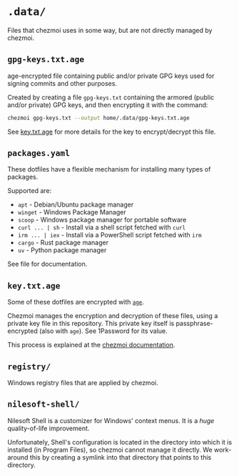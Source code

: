 # `.data/`

Files that chezmoi uses in some way, but are not directly managed by chezmoi.

## `gpg-keys.txt.age`

age-encrypted file containing public and/or private GPG keys used for signing
commits and other purposes.

Created by creating a file `gpg-keys.txt` containing the armored (public and/or
private) GPG keys, and then encrypting it with the command:

```bash
chezmoi gpg-keys.txt --output home/.data/gpg-keys.txt.age
```

See [key.txt.age](#keytxtage) for more details for the key to encrypt/decrypt
this file.

## `packages.yaml`

These dotfiles have a flexible mechanism for installing many types of packages.

Supported are:

- `apt` - Debian/Ubuntu package manager
- `winget` - Windows Package Manager
- `scoop` - Windows package manager for portable software
- `curl ... | sh` - Install via a shell script fetched with `curl`
- `irm ... | iex` - Install via a PowerShell script fetched with `irm`
- `cargo` - Rust package manager
- `uv` - Python package manager

See file for documentation.

## `key.txt.age`

Some of these dotfiles are encrypted with
[`age`](https://github.com/FiloSottile/age).

Chezmoi manages the encryption and decryption of these files, using a private
key file in this repository. This private key itself is passphrase-encrypted
(also with `age`). See 1Password for its value.

This process is explained at the
[chezmoi documentation](https://www.chezmoi.io/user-guide/frequently-asked-questions/encryption/).

## `registry/`

Windows registry files that are applied by chezmoi.

## `nilesoft-shell/`

Nilesoft Shell is a customizer for Windows' context menus. It is a _huge_
quality-of-life improvement.

Unfortunately, Shell's configuration is located in the directory into which it
is installed (in Program Files), so chezmoi cannot manage it directly. We
work-around this by creating a symlink into that directory that points to this
directory.
